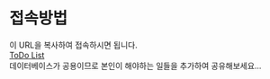 <h1>접속방법 </h1>

이 URL을 복사하여 접속하시면 됩니다.<br>
[ToDo List](http//:ec2-13-125-216-220.ap-northeast-2.compute.amazonaws.com:8000)<br>
데이터베이스가 공용이므로 본인이 해야하는 일들을 추가하여 공유해보세요...
